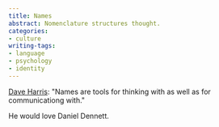 ```yaml
---
title: Names
abstract: Nomenclature structures thought.
categories:
- culture
writing-tags:
- language
- psychology
- identity
---
```


[Dave Harris][1]: "Names are tools for thinking with as well as for communicationg with."

   [1]: http://www.c2.com/cgi/wiki?PatternInEverything

He would love Daniel Dennett.
